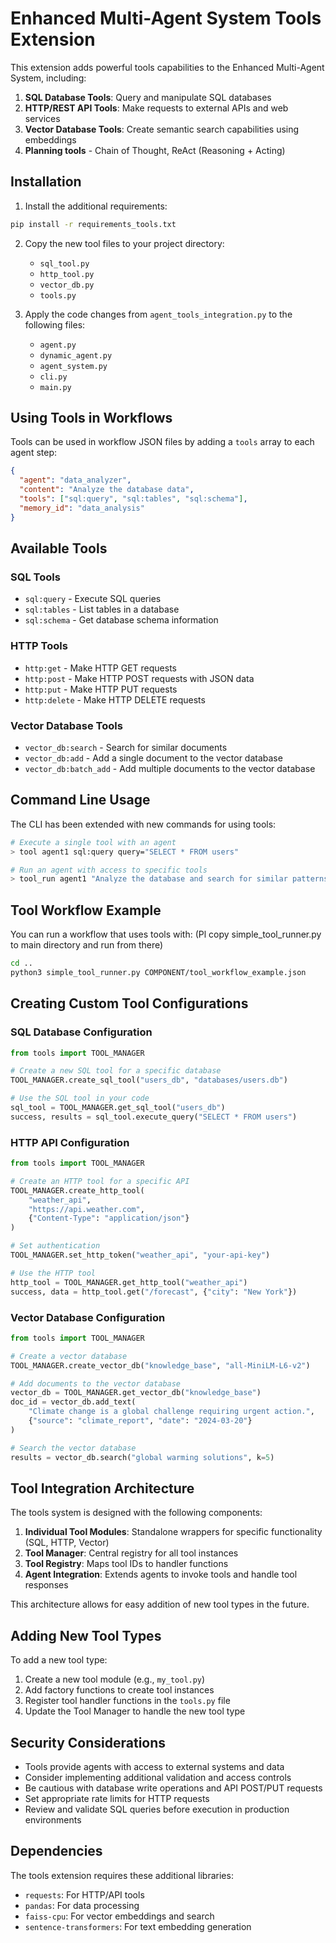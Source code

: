 # Enhanced Multi-Agent System Tools Extension

This extension adds powerful tools capabilities to the Enhanced Multi-Agent System, including:

1. **SQL Database Tools**: Query and manipulate SQL databases
2. **HTTP/REST API Tools**: Make requests to external APIs and web services
3. **Vector Database Tools**: Create semantic search capabilities using embeddings
4. **Planning tools** - Chain of Thought, ReAct (Reasoning + Acting)

## Installation

1. Install the additional requirements:

```bash
pip install -r requirements_tools.txt
```

2. Copy the new tool files to your project directory:
   - `sql_tool.py`
   - `http_tool.py`
   - `vector_db.py`
   - `tools.py`

3. Apply the code changes from `agent_tools_integration.py` to the following files:
   - `agent.py`
   - `dynamic_agent.py`
   - `agent_system.py`
   - `cli.py`
   - `main.py`

## Using Tools in Workflows

Tools can be used in workflow JSON files by adding a `tools` array to each agent step:

```json
{
  "agent": "data_analyzer",
  "content": "Analyze the database data",
  "tools": ["sql:query", "sql:tables", "sql:schema"],
  "memory_id": "data_analysis"
}
```

## Available Tools

### SQL Tools

- `sql:query` - Execute SQL queries
- `sql:tables` - List tables in a database
- `sql:schema` - Get database schema information

### HTTP Tools

- `http:get` - Make HTTP GET requests
- `http:post` - Make HTTP POST requests with JSON data
- `http:put` - Make HTTP PUT requests
- `http:delete` - Make HTTP DELETE requests

### Vector Database Tools

- `vector_db:search` - Search for similar documents
- `vector_db:add` - Add a single document to the vector database
- `vector_db:batch_add` - Add multiple documents to the vector database

## Command Line Usage

The CLI has been extended with new commands for using tools:

```bash
# Execute a single tool with an agent
> tool agent1 sql:query query="SELECT * FROM users"

# Run an agent with access to specific tools
> tool_run agent1 "Analyze the database and search for similar patterns" [tool:sql:query,vector_db:search] [memory:analysis]
```

## Tool Workflow Example

You can run a workflow that uses tools with: (Pl copy simple_tool_runner.py to main directory and run from there)

```bash
cd ..
python3 simple_tool_runner.py COMPONENT/tool_workflow_example.json 
```

## Creating Custom Tool Configurations

### SQL Database Configuration

```python
from tools import TOOL_MANAGER

# Create a new SQL tool for a specific database
TOOL_MANAGER.create_sql_tool("users_db", "databases/users.db")

# Use the SQL tool in your code
sql_tool = TOOL_MANAGER.get_sql_tool("users_db")
success, results = sql_tool.execute_query("SELECT * FROM users")
```

### HTTP API Configuration

```python
from tools import TOOL_MANAGER

# Create an HTTP tool for a specific API
TOOL_MANAGER.create_http_tool(
    "weather_api", 
    "https://api.weather.com",
    {"Content-Type": "application/json"}
)

# Set authentication
TOOL_MANAGER.set_http_token("weather_api", "your-api-key")

# Use the HTTP tool
http_tool = TOOL_MANAGER.get_http_tool("weather_api")
success, data = http_tool.get("/forecast", {"city": "New York"})
```

### Vector Database Configuration

```python
from tools import TOOL_MANAGER

# Create a vector database
TOOL_MANAGER.create_vector_db("knowledge_base", "all-MiniLM-L6-v2")

# Add documents to the vector database
vector_db = TOOL_MANAGER.get_vector_db("knowledge_base")
doc_id = vector_db.add_text(
    "Climate change is a global challenge requiring urgent action.",
    {"source": "climate_report", "date": "2024-03-20"}
)

# Search the vector database
results = vector_db.search("global warming solutions", k=5)
```

## Tool Integration Architecture

The tools system is designed with the following components:

1. **Individual Tool Modules**: Standalone wrappers for specific functionality (SQL, HTTP, Vector)
2. **Tool Manager**: Central registry for all tool instances
3. **Tool Registry**: Maps tool IDs to handler functions
4. **Agent Integration**: Extends agents to invoke tools and handle tool responses

This architecture allows for easy addition of new tool types in the future.

## Adding New Tool Types

To add a new tool type:

1. Create a new tool module (e.g., `my_tool.py`)
2. Add factory functions to create tool instances
3. Register tool handler functions in the `tools.py` file
4. Update the Tool Manager to handle the new tool type

## Security Considerations

- Tools provide agents with access to external systems and data
- Consider implementing additional validation and access controls
- Be cautious with database write operations and API POST/PUT requests
- Set appropriate rate limits for HTTP requests
- Review and validate SQL queries before execution in production environments

## Dependencies

The tools extension requires these additional libraries:
- `requests`: For HTTP/API tools
- `pandas`: For data processing
- `faiss-cpu`: For vector embeddings and search
- `sentence-transformers`: For text embedding generation
